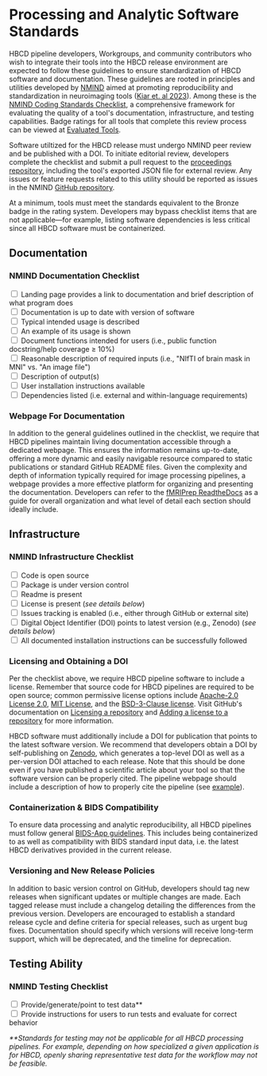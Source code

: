 # Processing and Analytic Software Standards
HBCD pipeline developers, Workgroups, and community contributors who wish to integrate their tools into the HBCD release environment are expected to follow these guidelines to ensure standardization of HBCD software and documentation. These guidelines are rooted in principles and utilities developed by [NMIND](https://www.nmind.org/about) aimed at promoting reproducibility and standardization in neuroimaging tools ([Kiar et. al 2023](https://www.nature.com/articles/s41562-023-01647-0)). Among these is the [NMIND Coding Standards Checklist](https://www.nmind.org/standards-checklist/), a comprehensive framework for evaluating the quality of a tool's documentation, infrastructure, and testing capabilities. Badge ratings for all tools that complete this review process can be viewed at [Evaluated Tools](https://www.nmind.org/proceedings/). 

Software utiltized for the HBCD release must undergo NMIND peer review and be published with a DOI. To initiate editorial review, developers complete the checklist and submit a pull request to the [proceedings repository](https://github.com/nmind/proceedings), including the tool's exported JSON file for external review. Any issues or feature requests related to this utility should be reported as issues in the NMIND [GitHub repository](https://github.com/nmind/standards-checklist). 

At a minimum, tools must meet the standards equivalent to the Bronze badge in the rating system. Developers may bypass checklist items that are not applicable—for example, listing software dependencies is less critical since all HBCD software must be containerized.

## Documentation 
### NMIND Documentation Checklist
<input type="checkbox"> Landing page provides a link to documentation and brief description of what program does<br>
<input type="checkbox"> Documentation is up to date with version of software<br>
<input type="checkbox">  Typical intended usage is described<br>
<input type="checkbox">  An example of its usage is shown<br>
<input type="checkbox">  Document functions intended for users (i.e., public function docstring/help coverage ≥ 10%)<br>
<input type="checkbox">  Reasonable description of required inputs (i.e., "NIfTI of brain mask in MNI" vs. "An image file")<br>
<input type="checkbox">  Description of output(s)<br>
<input type="checkbox">  User installation instructions available<br>
<input type="checkbox">  Dependencies listed (i.e. external and within-language requirements)<br>

### Webpage For Documentation
In addition to the general guidelines outlined in the checklist, we require that HBCD pipelines maintain living documentation accessible through a dedicated webpage. This ensures the information remains up-to-date, offering a more dynamic and easily navigable resource compared to static publications or standard GitHub README files. Given the complexity and depth of information typically required for image processing pipelines, a webpage provides a more effective platform for organizing and presenting the documentation. Developers can refer to the [fMRIPrep ReadtheDocs](https://fmriprep.org/en/stable/) as a guide for overall organization and what level of detail each section should ideally include. 

## Infrastructure
### NMIND Infrastructure Checklist
<input type="checkbox"> Code is open source<br>
<input type="checkbox"> Package is under version control<br>
<input type="checkbox"> Readme is present<br>
<input type="checkbox"> License is present (*see details below*)<br>
<input type="checkbox"> Issues tracking is enabled (i.e., either through GitHub or external site)<br>
<input type="checkbox"> Digital Object Identifier (DOI) points to latest version (e.g., Zenodo) (*see details below*)<br>
<input type="checkbox"> All documented installation instructions can be successfully followed<br>

### Licensing and Obtaining a DOI
Per the checklist above, we require HBCD pipeline software to include a license. Remember that source code for HBCD pipelines are required to be open source; common permissive license options include [Apache-2.0 License 2.0](https://github.com/DCAN-Labs/hbcd-docs/community/license/new?branch=main&filename=LICENSE&template=apache-2.0), [MIT License](https://github.com/DCAN-Labs/hbcd-docs/community/license/new?branch=main&filename=LICENSE&template=mit), and the [BSD-3-Clause license](https://github.com/DCAN-Labs/hbcd-docs/community/license/new?branch=main&filename=LICENSE&template=bsd-3-clause). Visit GitHub's documentation on [Licensing a repository](https://docs.github.com/en/repositories/managing-your-repositorys-settings-and-features/customizing-your-repository/licensing-a-repository) and [Adding a license to a repository](https://docs.github.com/en/communities/setting-up-your-project-for-healthy-contributions/adding-a-license-to-a-repository) for more information. 

HBCD software must additionally include a DOI for publication that points to the latest software version. We recommend that developers obtain a DOI by self-publishing on [Zenodo](https://cdnis-brain.readthedocs.io/zenodo/), which generates a top-level DOI as well as a per-version DOI attached to each release. Note that this should be done even if you have published a scientific article about your tool so that the software version can be properly cited. The pipeline webpage should include a description of how to properly cite the pipeline (see [example](https://fmriprep.org/en/stable/#citation)). 

### Containerization & BIDS Compatibility 
To ensure data processing and analytic reproducibility, all HBCD pipelines must follow general [BIDS-App guidelines](https://bids-apps.neuroimaging.io/). This includes being containerized to as well as compatibility with BIDS standard input data, i.e. the latest HBCD derivatives provided in the current release. 

### Versioning and New Release Policies
In addition to basic version control on GitHub, developers should tag new releases when significant updates or multiple changes are made. Each tagged release must include a changelog detailing the differences from the previous version. Developers are encouraged to establish a standard release cycle and define criteria for special releases, such as urgent bug fixes. Documentation should specify which versions will receive long-term support, which will be deprecated, and the timeline for deprecation.

## Testing Ability

### NMIND Testing Checklist
<input type="checkbox"> Provide/generate/point to test data**<br>
<input type="checkbox"> Provide instructions for users to run tests and evaluate for correct behavior

<i>**Standards for testing may not be applicable for all HBCD processing pipelines. For example, depending on how specialized a given application is for HBCD, openly sharing representative test data for the workflow may not be feasible.</i>
